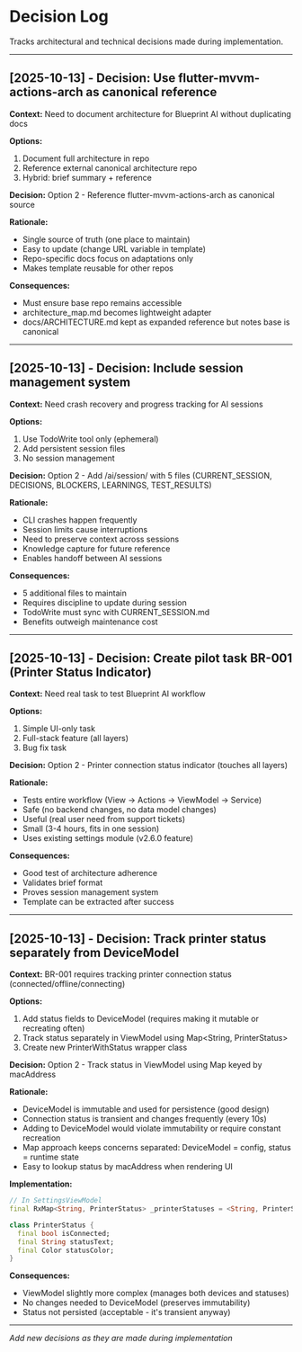 # Decision Log

Tracks architectural and technical decisions made during implementation.

---

## [2025-10-13] - Decision: Use flutter-mvvm-actions-arch as canonical reference

**Context:** Need to document architecture for Blueprint AI without duplicating docs

**Options:**
1. Document full architecture in repo
2. Reference external canonical architecture repo
3. Hybrid: brief summary + reference

**Decision:** Option 2 - Reference flutter-mvvm-actions-arch as canonical source

**Rationale:**
- Single source of truth (one place to maintain)
- Easy to update (change URL variable in template)
- Repo-specific docs focus on adaptations only
- Makes template reusable for other repos

**Consequences:**
- Must ensure base repo remains accessible
- architecture_map.md becomes lightweight adapter
- docs/ARCHITECTURE.md kept as expanded reference but notes base is canonical

---

## [2025-10-13] - Decision: Include session management system

**Context:** Need crash recovery and progress tracking for AI sessions

**Options:**
1. Use TodoWrite tool only (ephemeral)
2. Add persistent session files
3. No session management

**Decision:** Option 2 - Add /ai/session/ with 5 files (CURRENT_SESSION, DECISIONS, BLOCKERS, LEARNINGS, TEST_RESULTS)

**Rationale:**
- CLI crashes happen frequently
- Session limits cause interruptions
- Need to preserve context across sessions
- Knowledge capture for future reference
- Enables handoff between AI sessions

**Consequences:**
- 5 additional files to maintain
- Requires discipline to update during session
- TodoWrite must sync with CURRENT_SESSION.md
- Benefits outweigh maintenance cost

---

## [2025-10-13] - Decision: Create pilot task BR-001 (Printer Status Indicator)

**Context:** Need real task to test Blueprint AI workflow

**Options:**
1. Simple UI-only task
2. Full-stack feature (all layers)
3. Bug fix task

**Decision:** Option 2 - Printer connection status indicator (touches all layers)

**Rationale:**
- Tests entire workflow (View → Actions → ViewModel → Service)
- Safe (no backend changes, no data model changes)
- Useful (real user need from support tickets)
- Small (3-4 hours, fits in one session)
- Uses existing settings module (v2.6.0 feature)

**Consequences:**
- Good test of architecture adherence
- Validates brief format
- Proves session management system
- Template can be extracted after success

---

## [2025-10-13] - Decision: Track printer status separately from DeviceModel

**Context:** BR-001 requires tracking printer connection status (connected/offline/connecting)

**Options:**
1. Add status fields to DeviceModel (requires making it mutable or recreating often)
2. Track status separately in ViewModel using Map<String, PrinterStatus>
3. Create new PrinterWithStatus wrapper class

**Decision:** Option 2 - Track status in ViewModel using Map keyed by macAddress

**Rationale:**
- DeviceModel is immutable and used for persistence (good design)
- Connection status is transient and changes frequently (every 10s)
- Adding to DeviceModel would violate immutability or require constant recreation
- Map approach keeps concerns separated: DeviceModel = config, status = runtime state
- Easy to lookup status by macAddress when rendering UI

**Implementation:**
```dart
// In SettingsViewModel
final RxMap<String, PrinterStatus> _printerStatuses = <String, PrinterStatus>{}.obs;

class PrinterStatus {
  final bool isConnected;
  final String statusText;
  final Color statusColor;
}
```

**Consequences:**
- ViewModel slightly more complex (manages both devices and statuses)
- No changes needed to DeviceModel (preserves immutability)
- Status not persisted (acceptable - it's transient anyway)

---

_Add new decisions as they are made during implementation_
